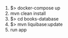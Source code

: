 1. $> docker-compose up
2. mvn clean install
3. $> cd books-database
4. $> mvn liquibase:update
5. run app